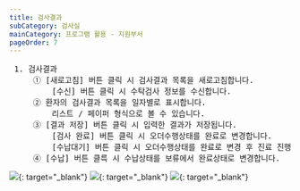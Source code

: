 ```yaml
---
title: 검사결과
subCategory: 검사실
mainCategory: 프로그램 활용 - 지원부서
pageOrder: 7
---
```



<pre>
 <t2><bold>1. 검사결과 </bold></t2>
     ① [새로고침] 버튼 클릭 시 검사결과 목록을 새로고침합니다.
         [수신] 버튼 클릭 시 수탁검사 정보를 수신합니다.
     ② 환자의 검사결과 목록을 일자별로 표시합니다.
         리스트 / 페이퍼 형식으로 볼 수 있습니다. 
     ③ [결과 저장] 버튼 클릭 시 입력한 결과가 저장됩니다.
         [검사 완료] 버튼 클릭 시 오더수행상태를 완료로 변경합니다.
         [수납대기] 버튼 클릭 시 오더수행상태를 완료로 변경 후 진료 진행상태 확인 창이 팝업됩니다.
     ④ [수납] 버튼 클륵 시 수납상태를 보류에서 완료상태로 변경합니다.
</pre>

[![](/images/{{page.url}}_1.png)](/images/{{page.url}}_1.png){: target="_blank"}
[![](/images/{{page.url}}_2.png)](/images/{{page.url}}_1.png){: target="_blank"}
[![](/images/{{page.url}}_3.png)](/images/{{page.url}}_1.png){: target="_blank"}
